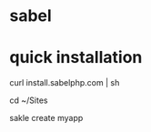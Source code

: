 sabel
=========

quick installation
=======================

curl install.sabelphp.com | sh

cd ~/Sites

sakle create myapp